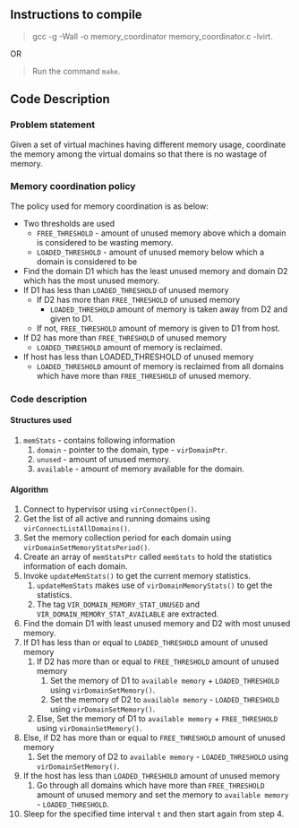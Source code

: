 ## Instructions to compile
> gcc -g -Wall -o memory_coordinator memory_coordinator.c -lvirt.

OR

> Run the command `make`.

## Code Description
### Problem statement
Given a set of virtual machines having different memory usage, coordinate the memory among the virtual domains so that there is no wastage of memory.

### Memory coordination policy
The policy used for memory coordination is as below:
- Two thresholds are used
  - `FREE_THRESHOLD` - amount of unused memory above which a domain is considered to be wasting memory.
  - `LOADED_THRESHOLD` - amount of unused memory below which a domain is considered to be 
- Find the domain D1 which has the least unused memory and domain D2 which has the most unused memory.
- If D1 has less than `LOADED_THRESHOLD` of unused memory
  - If D2 has more than `FREE_THRESHOLD` of unused memory
    - `LOADED_THRESHOLD` amount of memory is taken away from D2 and given to D1.
  - If not, `FREE_THRESHOLD` amount of memory is given to D1 from host.
- If D2 has more than `FREE_THRESHOLD` of unused memory
  - `LOADED_THRESHOLD` amount of memory is reclaimed.
- If host has less than LOADED_THRESHOLD of unused memory
  - `LOADED_THRESHOLD` amount of memory is reclaimed from all domains which have more than `FREE_THRESHOLD` of unused memory.

### Code description
#### Structures used
1. `memStats` - contains following information
	1. `domain` - pointer to the domain, type - `virDomainPtr`.
	2. `unused` - amount of unused memory.
	3. `available` - amount of memory available for the domain.
  
#### Algorithm
1. Connect to hypervisor using `virConnectOpen()`.
2. Get the list of all active and running domains using `virConnectListAllDomains()`.
3. Set the memory collection period for each domain using `virDomainSetMemoryStatsPeriod()`.
4. Create an array of `memStatsPtr` called `memStats` to hold the statistics information of each domain.
5. Invoke `updateMemStats()` to get the current memory statistics.
	1. `updateMemStats` makes use of `virDomainMemoryStats()` to get the statistics.
	2. The tag `VIR_DOMAIN_MEMORY_STAT_UNUSED` and `VIR_DOMAIN_MEMORY_STAT_AVAILABLE` are extracted.
6. Find the domain D1 with least unused memory and D2 with most unused memory.
7. If D1 has less than or equal to `LOADED_THRESHOLD` amount of unused memory
	1. If D2 has more than or equal to `FREE_THRESHOLD` amount of unused memory
		1. Set the memory of D1 to `available memory` + `LOADED_THRESHOLD` using `virDomainSetMemory()`.
		2. Set the memory of D2 to `available memory` - `LOADED_THRESHOLD` using `virDomainSetMemory()`.
	2. Else, Set the memory of D1 to `available memory` + `FREE_THRESHOLD` using `virDomainSetMemory()`.
8. Else, if D2 has more than or equal to `FREE_THRESHOLD` amount of unused memory
	1. Set the memory of D2 to `available memory` - `LOADED_THRESHOLD` using `virDomainSetMemory()`.
9. If the host has less than `LOADED_THRESHOLD` amount of unused memory
	1. Go through all domains which have more than `FREE_THRESHOLD` amount of unused memory and set the memory to `available memory` - `LOADED_THRESHOLD`.
10. Sleep for the specified time interval `t` and then start again from step 4.
